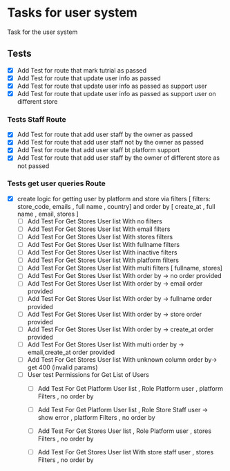 # Tasks for user system
Task for the user system
## Tests
- [x] Add Test for route that mark tutrial as passed
- [x] Add Test for route that update user info as passed
- [x] Add Test for route that update user info as passed as support user
- [x] Add Test for route that update user info as passed as support user on different store

### Tests Staff Route

- [x] Add Test for route that add user staff by the owner as passed
- [x] Add Test for route that add user staff not by the owner as passed
- [x] Add Test for route that add user staff bt platform support
- [x] Add Test for route that add user staff by the owner of different store as not passed

### Tests get user queries Route


- [x] create logic for getting user by platform and store via filters [ filters: store_code,  emails , full name , country] and order by  [ create_at , full name , email,   stores ]
    - [ ] Add Test For Get Stores User list With no filters
    - [ ] Add Test For Get Stores User list With email filters
    - [ ] Add Test For Get Stores User list With stores filters
    - [ ] Add Test For Get Stores User list With fullname filters
    - [ ] Add Test For Get Stores User list With inactive filters
    - [ ] Add Test For Get Stores User list With platform filters
    - [ ] Add Test For Get Stores User list With multi filters [ fullname, stores]
    - [ ] Add Test For Get Stores User list With order by ->  no order provided
    - [ ] Add Test For Get Stores User list With order by ->  email order provided
    - [ ] Add Test For Get Stores User list With order by ->  fullname order provided
    - [ ] Add Test For Get Stores User list With order by ->  store order provided
    - [ ] Add Test For Get Stores User list With order by ->  create_at order provided
    - [ ] Add Test For Get Stores User list With multi order by ->  email,create_at order provided
    - [ ] Add Test For Get Stores User list With unknown column  order by-> get 400 (invalid params)
  - [ ] User test Permissions for Get List of Users
    - [ ] Add Test For Get Platform User list  , Role Platform user  , platform Filters , no order by
    - [ ] Add Test For Get Platform User list  , Role Store Staff user -> show error   , platform Filters , no order by
    - [ ] Add Test For Get Stores User list  , Role Platform user    , stores Filters , no order by
    - [ ] Add Test For Get Stores User list With store staff user  , stores Filters , no order by


